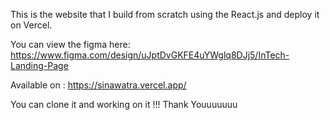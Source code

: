 This is the website that I build from scratch using the React.js and deploy it on Vercel. 

You can view the figma here:  https://www.figma.com/design/uJptDvGKFE4uYWglq8DJj5/InTech-Landing-Page

Available on :  https://sinawatra.vercel.app/ 


You can clone it and working on it !!! Thank Youuuuuuu